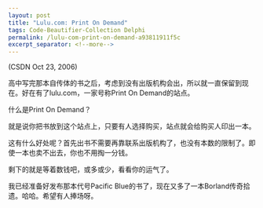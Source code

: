 ```yaml
---
layout: post
title: "Lulu.com: Print On Demand"
tags: Code-Beautifier-Collection Delphi
permalink: /lulu-com-print-on-demand-a93811911f5c
excerpt_separator: <!--more-->
---
```

(CSDN Oct 23, 2006)

高中写完那本自传体的书之后，考虑到没有出版机构会出，所以就一直保留到现在。好在有了lulu.com，一家号称Print On Demand的站点。

什么是Print On Demand？
<!--more-->

就是说你把书放到这个站点上，只要有人选择购买，站点就会给购买人印出一本。

这有什么好处呢？首先出书不需要再靠联系出版机构了，也没有本数的限制了。即使一本也卖不出去，你也不用掏一分钱。

剩下的就是等着数钱吧，或多或少，看看你的运气了。

我已经准备好发布那本代号Pacific Blue的书了，现在又多了一本Borland传奇拾遗。哈哈。希望有人捧场呀。
